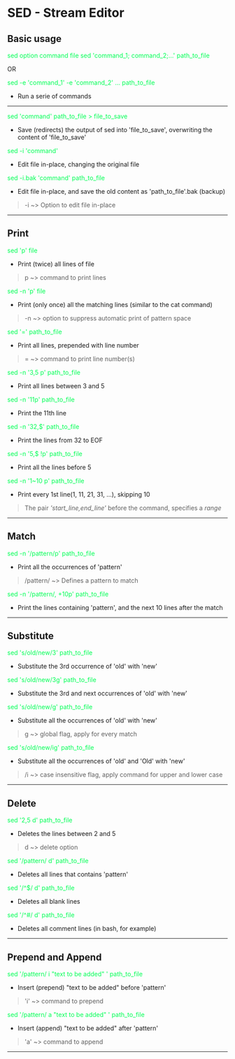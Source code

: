 # SED - Stream Editor
## Basic usage
<span style='color:#00ff55;'>
sed option command file
</span>

<span style='color:#00ff55;'>
sed 'command_1; command_2;...' path_to_file
</span>

OR

<span style='color:#00ff55;'>
sed -e 'command_1' -e 'command_2' ... path_to_file
</span>

- Run a serie of commands
----
<span style='color:#00ff55;'>
sed 'command' path_to_file > file_to_save
</span>

- Save (redirects) the output of sed into 'file_to_save', overwriting the content of 'file_to_save'

<span style='color:#00ff55;'>
sed -i 'command'
</span>

- Edit file in-place, changing the original file

<span style='color:#00ff55;'>
sed -i.bak 'command' path_to_file
</span>

- Edit file in-place, and save the old content as 'path_to_file'.bak (backup)

> -i ~> Option to edit file in-place

-------------------------------------------------------------
## Print  
   <span style='color:#00ff55;'>
  sed 'p' file
 </span>
 
- Print (twice) all lines of file
> p ~> command to print lines

<span style='color:#00ff55;'>
sed -n 'p' file
</span>

- Print (only once) all the matching lines (similar to the cat command)
> -n ~> option to suppress automatic print of pattern space

<span style='color:#00ff55;'>
sed '=' path_to_file
</span>

- Print all lines, prepended with line number
> = ~> command to print line number(s)

<span style='color:#00ff55;'>
sed -n '3,5 p' path_to_file
</span>

- Print all lines between 3 and 5

<span style='color:#00ff55;'>
sed -n '11p' path_to_file
</span>

- Print the 11th line

<span style='color:#00ff55;'>
sed -n '32,$' path_to_file
</span>

- Print the lines from 32 to EOF

<span style='color:#00ff55;'>
sed -n '5,$ !p' path_to_file
</span>

- Print all the lines before 5

<span style='color:#00ff55;'>
sed -n '1~10 p' path_to_file
</span>

- Print every 1st line(1, 11, 21, 31, ...), skipping 10

> The pair _'start_line,end_line'_ before the command, specifies a _range_
-------------------------------------------------------------
## Match
<span style='color:#00ff55;'>
sed -n '/pattern/p' path_to_file
</span>

- Print all the occurrences of 'pattern'

> /pattern/ ~> Defines a pattern to match

<span style='color:#00ff55;'>
sed -n '/pattern/, +10p' path_to_file
</span>

- Print the lines containing 'pattern', and the next 10 lines after the match
-------------------------------------------------------------
## Substitute

<span style='color:#00ff55;'>
sed 's/old/new/3' path_to_file
</span>

- Substitute the 3rd occurrence of 'old' with 'new' 

<span style='color:#00ff55;'>
sed 's/old/new/3g' path_to_file
</span>

- Substitute the 3rd and next occurrences of 'old' with 'new'

<span style='color:#00ff55;'>
sed 's/old/new/g' path_to_file
</span>

- Substitute all the occurrences of 'old' with 'new' 

> g ~> global flag, apply for every match

<span style='color:#00ff55;'>
sed 's/old/new/ig' path_to_file
</span>

- Substitute all the occurrences of 'old' and 'Old' with 'new' 

> /i ~> case insensitive flag, apply command for upper and lower case
-------------------------------------------------------------
## Delete

<span style='color:#00ff55;'>
sed '2,5 d' path_to_file
</span>

- Deletes the lines between 2 and 5

> d ~> delete option

<span style='color:#00ff55;'>
sed '/pattern/ d' path_to_file
</span>

- Deletes all lines that contains 'pattern'

<span style='color:#00ff55;'>
sed '/^$/ d' path_to_file
</span>

- Deletes all blank lines

<span style='color:#00ff55;'>
sed '/^#/ d' path_to_file
</span>

- Deletes all comment lines (in bash, for example)
-------------------------------------------------------------
## Prepend and Append

<span style='color:#00ff55;'>
sed '/pattern/ i "text to be added" ' path_to_file
</span>

- Insert (prepend) "text to be added" before 'pattern'

> 'i' ~> command to prepend

<span style='color:#00ff55;'>
sed '/pattern/ a "text to be added" ' path_to_file
</span>

- Insert (append) "text to be added" after 'pattern'

> 'a' ~> command to append
-------------------------------------------------------------